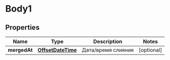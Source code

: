 # Body1

## Properties
Name | Type | Description | Notes
------------ | ------------- | ------------- | -------------
**mergedAt** | [**OffsetDateTime**](OffsetDateTime.md) | Дата/время слияния |  [optional]
